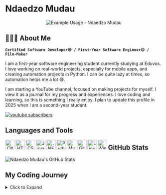 <p align="center">
  <h1>Ndaedzo Mudau</h1>
</p>

<p align="center">
  <img src="https://readme-typing-svg.demolab.com/?lines=First+Year!;Software+Engineer+Student!;Certified software developer!;AT EDUVOS FR💘!&font=Fira%20Code&center=true&width=380&height=50&duration=4000&pause=1000" alt="Example Usage - Ndaedzo Mudau">
</p>

## 🙋🏿‍♂️ About Me
**`Certified Software Developer😎 / First-Year Software Engineer😊 / Film-Maker`**

I am a first-year software engineering student currently studying at Eduvos. I love working on real-world projects, especially for mobile apps, and creating automation projects in Python. I can be quite lazy at times, so automation helps me a lot 😅. 

I am starting a YouTube channel, focused on making projects for myself. I view it as a journal for my progress and experiences. I love coding and learning, so this is something I really enjoy. I plan to update this profile in 2025 when I am a second-year student.

<p align="left">
    <a href="https://www.youtube.com/@ProjectMudau?sub_confirmation=1">
        <img alt="youtube subscribers" title="Subscribe to my YouTube channel" src="https://img.shields.io/badge/-Subscribe-red?style=for-the-badge&logo=youtube&logoColor=white"/></a>
    </a>
</p>

<!-- Languages and Tools -->
## Languages and Tools
<p align="center">
  <img align="left" alt="C#" width="30px" src="https://cdn.jsdelivr.net/gh/devicons/devicon/icons/csharp/csharp-original.svg" />
  <img align="left" alt="HTML" width="30px" src="https://cdn.jsdelivr.net/gh/devicons/devicon/icons/html5/html5-plain.svg" />
  <img align="left" alt="CSS" width="30px" src="https://cdn.jsdelivr.net/gh/devicons/devicon/icons/css3/css3-original.svg" />
  <img align="left" alt="JavaScript" width="30px" src="https://cdn.jsdelivr.net/gh/devicons/devicon/icons/javascript/javascript-original.svg" />
  <img align="left" alt=".NET" width="30px" src="https://cdn.jsdelivr.net/gh/devicons/devicon/icons/dot-net/dot-net-original.svg" />
  <img align="left" alt="Python" width="30px" src="https://cdn.jsdelivr.net/gh/devicons/devicon/icons/python/python-original.svg" />
  <img align="left" alt="MySQL" width="30px" src="https://cdn.jsdelivr.net/gh/devicons/devicon/icons/mysql/mysql-original.svg" />
  <img align="left" alt="Git" width="30px" src="https://cdn.jsdelivr.net/gh/devicons/devicon/icons/git/git-original.svg" />
  <img align="left" alt="Linux" width="30px" src="https://cdn.jsdelivr.net/gh/devicons/devicon/icons/linux/linux-original.svg" />
  <img align="left" alt="Windows" width="30px" src="https://cdn.jsdelivr.net/gh/devicons/devicon/icons/windows8/windows8-original.svg" />
</p>


<!-- GitHub Stats -->
## GitHub Stats
![Ndaedzo Mudau's GitHub Stats](https://github-readme-stats.vercel.app/api?username=kxngHADES&show_icons=true&count_private=true&hide_title=true&hide=prs&hide_border=true)

<!-- Coding Journey -->
## My Coding Journey
<details>
  <summary>Click to Expand</summary>
  <p>
    My journey started with learning the basics of programming through various online resources and projects. Over time, I delved deeper into different languages and frameworks, eventually finding a passion for developing software and systems. Currently, I am focusing on advancing my skills in C# and Python, while working on exciting projects.
  </p>
</details>
